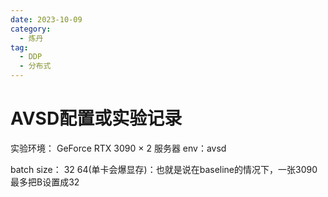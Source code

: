 ```yaml
---
date: 2023-10-09
category:
  - 炼丹
tag:
  - DDP
  - 分布式
---
```


# AVSD配置或实验记录
实验环境： GeForce RTX 3090  × 2
服务器 env：avsd 

batch size： 32 64(单卡会爆显存)：也就是说在baseline的情况下，一张3090最多把B设置成32
